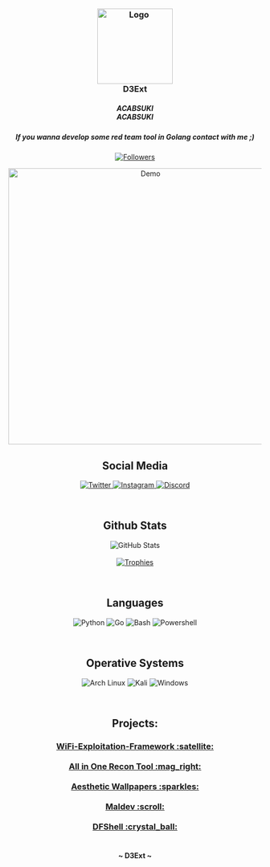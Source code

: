 <h3 align="center">
    <img src="" width="150" heigth="75" alt="Logo"/></br>
        D3Ext  
    <h5 align="center">
       ACABSUKI</br>
        ACABSUKI
    </h5>
    <h5 align="center">
        If you wanna develop some red team tool in Golang contact with me ;)
    </h5>
</h3>

<p align="center">
    <a href="https://github.com/intratable?tab=followers">
        <img alt="Followers" src="https://img.shields.io/github/followers/intratable?style=for-the-badge&logo=starship&color=B5E8E0&logoColor=D9E0EE&labelColor=302D41"/>
    </a><br>
</p>

<p align="center">
    <a href="https://github.com/D3Ext">
        <img alt="Demo" src="https://raw.githubusercontent.com/D3Ext/D3Ext/main/assets/demo.gif" width="550">
    </a><br>
</p>

<h2 align="center">Social Media</h2>
<p align="center">
    <a href="https://twitter.com/D3Ext">
        <img alt="Twitter" src="https://img.shields.io/badge/Twitter-1DA1F2?style=for-the-badge&logo=twitter&color=B5E8E0&logoColor=D9E0EE&labelColor=302D41"/>
    </a>
    <a href="https://www.instagram.com/D3Ext/">
        <img alt="Instagram" src="https://img.shields.io/badge/Instagram-E4405F?style=for-the-badge&logo=instagram&color=B5E8E0&logoColor=D9E0EE&labelColor=302D41"/>
    </a>
    <a href="">
        <img alt="Discord" src="https://img.shields.io/badge/Discord-5865F2?style=for-the-badge&logo=discord&color=B5E8E0&logoColor=D9E0EE&labelColor=302D41"/>
    </a>
</p><br>

<h2 align="center">Github Stats</h2>
<p align="center">
    <img alt="GitHub Stats" src="https://github-readme-stats.vercel.app/api?username=D3Ext&show_icons=true&include_all_commits=true&count_private=true&hide=issues&hide_border=true&theme=nord"/><br><br>
    <a href="https://github.com/D3Ext">
        <img alt="Trophies" src="https://github-profile-trophy.vercel.app/?username=D3Ext&theme=nord&row=1"/>
    </a>
    <br>
</p><br>

<h2 align="center">Languages</h2>
<p align="center">
    <img alt="Python" src="https://img.shields.io/badge/Python-FFD43B?style=for-the-badge&logo=python&logoColor=D9E0EE&color=B5E8E0&labelColor=302D41"/>
    <img alt="Go" src="https://img.shields.io/badge/Go-00ADD8?style=for-the-badge&logo=go&logoColor=D9E0EE&color=B5E8E0&labelColor=302D41"/>
    <img alt="Bash" src="https://img.shields.io/badge/GNU%20Bash-4EAA25?style=for-the-badge&logo=GNU%20Bash&logoColor=D9E0EE&color=B5E8E0&labelColor=302D41"/>
    <img alt="Powershell" src="https://img.shields.io/badge/powershell-5391FE?style=for-the-badge&logo=powershell&logoColor=D9E0EE&color=B5E8E0&labelColor=302D41"/>
</p><br>

<h2 align="center">Operative Systems</h2>
<p align="center">
    <img alt="Arch Linux" src="https://img.shields.io/badge/Arch_Linux-1793D1?style=for-the-badge&logo=arch-linux&logoColor=D9E0EE&color=B5E8E0&labelColor=302D41"/>
    <img alt="Kali" src="https://img.shields.io/badge/Kali_Linux-557C94?style=for-the-badge&logo=kali-linux&logoColor=D9E0EE&color=B5E8E0&labelColor=302D41"/>
    <img alt="Windows" src="https://img.shields.io/badge/Windows-0078D6?style=for-the-badge&logo=windows&logoColor=D9E0EE&color=B5E8E0&labelColor=302D41"/>
</p><br>

<h2 align="center">
    Projects:
</h2>

<h3 align="center">
    <p align="center">
        <a href="https://github.com/D3Ext/WEF">WiFi-Exploitation-Framework :satellite:</a><br><br>
        <a href="https://github.com/D3Ext/AORT">All in One Recon Tool :mag_right:</a><br><br>
        <a href="https://github.com/D3Ext/aesthetic-wallpapers">Aesthetic Wallpapers :sparkles:</a><br><br>
        <a href="https://github.com/D3Ext/maldev">Maldev :scroll:</a><br><br>
        <a href="https://github.com/D3Ext/DFShell">DFShell :crystal_ball:</a><br><br>
    </p>
</h3>

<h4 align="center">
    ~ D3Ext ~
</h4>
